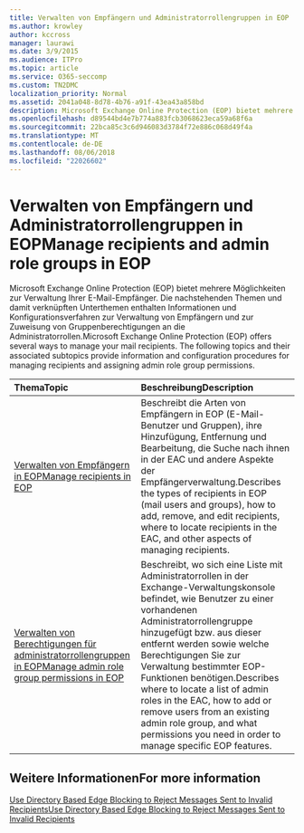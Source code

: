 ```yaml
---
title: Verwalten von Empfängern und Administratorrollengruppen in EOP
ms.author: krowley
author: kccross
manager: laurawi
ms.date: 3/9/2015
ms.audience: ITPro
ms.topic: article
ms.service: O365-seccomp
ms.custom: TN2DMC
localization_priority: Normal
ms.assetid: 2041a048-8d78-4b76-a91f-43ea43a858bd
description: Microsoft Exchange Online Protection (EOP) bietet mehrere Möglichkeiten zur Verwaltung Ihrer E-Mail-Empfänger. Die nachstehenden Themen und damit verknüpften Unterthemen enthalten Informationen und Konfigurationsverfahren zur Verwaltung von Empfängern und zur Zuweisung von Gruppenberechtigungen an die Administratorrollen.
ms.openlocfilehash: d89544bd4e7b774a883fcb3068623eca59a68f6a
ms.sourcegitcommit: 22bca85c3c6d946083d3784f72e886c068d49f4a
ms.translationtype: MT
ms.contentlocale: de-DE
ms.lasthandoff: 08/06/2018
ms.locfileid: "22026602"
---
```

# <a name="manage-recipients-and-admin-role-groups-in-eop"></a><span data-ttu-id="cd84b-104">Verwalten von Empfängern und Administratorrollengruppen in EOP</span><span class="sxs-lookup"><span data-stu-id="cd84b-104">Manage recipients and admin role groups in EOP</span></span>

<span data-ttu-id="cd84b-p102">Microsoft Exchange Online Protection (EOP) bietet mehrere Möglichkeiten zur Verwaltung Ihrer E-Mail-Empfänger. Die nachstehenden Themen und damit verknüpften Unterthemen enthalten Informationen und Konfigurationsverfahren zur Verwaltung von Empfängern und zur Zuweisung von Gruppenberechtigungen an die Administratorrollen.</span><span class="sxs-lookup"><span data-stu-id="cd84b-p102">Microsoft Exchange Online Protection (EOP) offers several ways to manage your mail recipients. The following topics and their associated subtopics provide information and configuration procedures for managing recipients and assigning admin role group permissions.</span></span>
  
|<span data-ttu-id="cd84b-107">**Thema**</span><span class="sxs-lookup"><span data-stu-id="cd84b-107">**Topic**</span></span>|<span data-ttu-id="cd84b-108">**Beschreibung**</span><span class="sxs-lookup"><span data-stu-id="cd84b-108">**Description**</span></span>|
|:-----|:-----|
|[<span data-ttu-id="cd84b-109">Verwalten von Empfängern in EOP</span><span class="sxs-lookup"><span data-stu-id="cd84b-109">Manage recipients in EOP</span></span>](manage-recipients-in-eop.md) <br/> |<span data-ttu-id="cd84b-110">Beschreibt die Arten von Empfängern in EOP (E-Mail-Benutzer und Gruppen), ihre Hinzufügung, Entfernung und Bearbeitung, die Suche nach ihnen in der EAC und andere Aspekte der Empfängerverwaltung.</span><span class="sxs-lookup"><span data-stu-id="cd84b-110">Describes the types of recipients in EOP (mail users and groups), how to add, remove, and edit recipients, where to locate recipients in the EAC, and other aspects of managing recipients.</span></span>  <br/> |
|[<span data-ttu-id="cd84b-111">Verwalten von Berechtigungen für administratorrollengruppen in EOP</span><span class="sxs-lookup"><span data-stu-id="cd84b-111">Manage admin role group permissions in EOP</span></span>](manage-admin-role-group-permissions-in-eop.md) <br/> |<span data-ttu-id="cd84b-112">Beschreibt, wo sich eine Liste mit Administratorrollen in der Exchange-Verwaltungskonsole befindet, wie Benutzer zu einer vorhandenen Administratorrollengruppe hinzugefügt bzw. aus dieser entfernt werden sowie welche Berechtigungen Sie zur Verwaltung bestimmter EOP-Funktionen benötigen.</span><span class="sxs-lookup"><span data-stu-id="cd84b-112">Describes where to locate a list of admin roles in the EAC, how to add or remove users from an existing admin role group, and what permissions you need in order to manage specific EOP features.</span></span>  <br/> |
   
## <a name="for-more-information"></a><span data-ttu-id="cd84b-113">Weitere Informationen</span><span class="sxs-lookup"><span data-stu-id="cd84b-113">For more information</span></span>

[<span data-ttu-id="cd84b-114">Use Directory Based Edge Blocking to Reject Messages Sent to Invalid Recipients</span><span class="sxs-lookup"><span data-stu-id="cd84b-114">Use Directory Based Edge Blocking to Reject Messages Sent to Invalid Recipients</span></span>](http://technet.microsoft.com/library/ca7b7416-92ed-40ad-abdb-695be46ea2e4.aspx)
  

